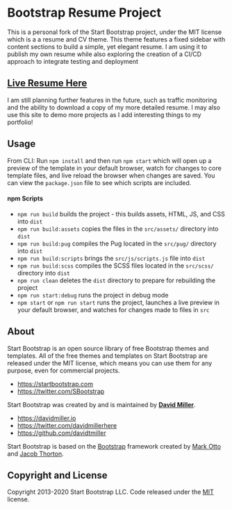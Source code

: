 # Bootstrap Resume Project
This is a personal fork of the Start Bootstrap project, under the MIT license which is a a resume and CV theme. This theme features a fixed sidebar with content sections to build a simple, yet elegant resume. I am using it to publish my own resume while also exploring the creation of a CI/CD approach to integrate testing and deployment 

## [Live Resume Here](https://Bennett.gebken.io)

I am still planning further features in the future, such as traffic monitoring and the ability to download a copy of my more detailed resume. I may also use this site to demo more projects as I add interesting things to my portfolio!

## Usage
From CLI:
Run `npm install` and then run `npm start` which will open up a preview of the template in your default browser, watch for changes to core template files, and live reload the browser when changes are saved. 
You can view the `package.json` file to see which scripts are included.

#### npm Scripts
- `npm run build` builds the project - this builds assets, HTML, JS, and CSS into `dist`
- `npm run build:assets` copies the files in the `src/assets/` directory into `dist`
- `npm run build:pug` compiles the Pug located in the `src/pug/` directory into `dist`
- `npm run build:scripts` brings the `src/js/scripts.js` file into `dist`
- `npm run build:scss` compiles the SCSS files located in the `src/scss/` directory into `dist`
- `npm run clean` deletes the `dist` directory to prepare for rebuilding the project
- `npm run start:debug` runs the project in debug mode
- `npm start` or `npm run start` runs the project, launches a live preview in your default browser, and watches for changes made to files in `src`



## About

Start Bootstrap is an open source library of free Bootstrap themes and templates. All of the free themes and templates on Start Bootstrap are released under the MIT license, which means you can use them for any purpose, even for commercial projects.

- <https://startbootstrap.com>
- <https://twitter.com/SBootstrap>

Start Bootstrap was created by and is maintained by **[David Miller](https://davidmiller.io/)**.

- <https://davidmiller.io>
- <https://twitter.com/davidmillerhere>
- <https://github.com/davidtmiller>

Start Bootstrap is based on the [Bootstrap](https://getbootstrap.com/) framework created by [Mark Otto](https://twitter.com/mdo) and [Jacob Thorton](https://twitter.com/fat).

## Copyright and License

Copyright 2013-2020 Start Bootstrap LLC. Code released under the [MIT](https://github.com/StartBootstrap/startbootstrap-resume/blob/gh-pages/LICENSE) license.
